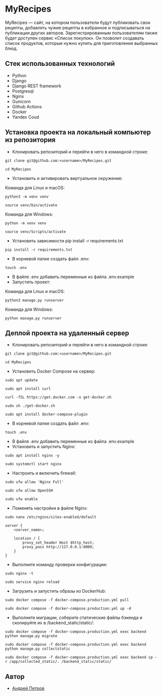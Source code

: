 # MyRecipes
MyRecipes — сайт, на котором пользователи будут публиковать свои рецепты, добавлять чужие рецепты в избранное и подписываться на публикации других авторов. Зарегистрированным пользователям также будет доступен сервис «Список покупок». Он позволит создавать список продуктов, которые нужно купить для приготовления выбранных блюд. 

## Стек использованных технологий
* Python
* Django
* Django REST framework
* Postgresql
* Nginx
* Gunicorn
* Github Actions
* Docker
* Yandex Coud

## Установка проекта на локальный компьютер из репозитория
* Клонировать репозиторий и перейти в него в командной строке:
```
git clone git@github.com:<username>/MyRecipes.git
```
```
cd MyRecipes
```
* Установить и активировать виртуальное окружение:

Команда для Linux и macOS:
```
python3 -m venv venv
```
```
source venv/bin/activate
```
Команда для Windows:
```
python -m venv venv
```
```
source venv/Scripts/activate
```
* Установить зависимости pip install -r requirements.txt
```
pip install -r requirements.txt
```
* В корневой папке создать файл .env:
```
touch .env
```
* В файле .env добавить переменные из файла .env.example
* Запустить проект:

Команда для Linux и macOS:
```
python3 manage.py runserver
```
Команда для Windows:
```
python manage.py runserver
```

## Деплой проекта на удаленный сервер
* Клонировать репозиторий и перейти в него в командной строке:
```
git clone git@github.com:<username>/MyRecipes.git
```
```
cd MyRecipes
```
* Установить Docker Compose на сервер:
```
sudo apt update
```
```
sudo apt install curl
```
```
curl -fSL https://get.docker.com -o get-docker.sh
```
```
sudo sh ./get-docker.sh
```
```
sudo apt install docker-compose-plugin
```
* В корневой папке создать файл .env:
```
touch .env
```
* В файле .env добавить переменные из файла .env.example
* Установить и запустить Nginx:
```
sudo apt install nginx -y
```
```
sudo systemctl start nginx
```
* Настроить и включить firewall:
```
sudo ufw allow 'Nginx Full'
```
```
sudo ufw allow OpenSSH
```
```
sudo ufw enable
```
* Поменять настройки в файле Nginx:
```
sudo nano /etc/nginx/sites-enabled/default
```
```
server {
    <server_name>;
    
    location / {
        proxy_set_header Host $http_host;
        proxy_pass http://127.0.0.1:8000;
    }
}
```
* Выполните команду проверки конфигурации:
```
sudo nginx -t
```
```
sudo service nginx reload
```
* Загрузить и запустить образы из DockerHub:
```
sudo docker compose -f docker-compose.production.yml pull
```
```
sudo docker compose -f docker-compose.production.yml up -d
```
* Выполните миграции, соберите статические файлы бэкенда и скопируйте их в /backend_static/static/:
```
sudo docker compose -f docker-compose.production.yml exec backend python manage.py migrate
```
```
sudo docker compose -f docker-compose.production.yml exec backend python manage.py collectstatic
```
```
sudo docker compose -f docker-compose.production.yml exec backend cp -r /app/collected_static/. /backend_static/static/
```

## Автор
* [Андрей Петров](https://github.com/AndreiPetrov94)
